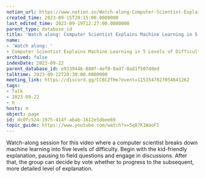 ```yaml
---
notion_url: https://www.notion.so/Watch-along-Computer-Scientist-Explains-Machine-Learning-in-5-Levels-of-Difficulty-WIRED-dc0fc5241975414fabab1612e5dbee69
created_time: 2023-09-15T20:15:00.0000000
last_edited_time: 2023-09-19T12:27:00.0000000
parent_type: database_id
title: 'Watch along: Computer Scientist Explains Machine Learning in 5 Levels of Difficulty | WIRED'
name:
- 'Watch along: '
- Computer Scientist Explains Machine Learning in 5 Levels of Difficulty | WIRED
archived: false
indexDate: 2023-09-22
parent_database_id: e9339446-880f-4ef0-8ad7-8ad1f507dded
talktime: 2023-09-22T20:30:00.0000000
meeting_link: https://discord.gg/CC6CZfHe?event=1153547827054641262
tags:
- Talk
- 2023-09-22
- π
hosts: π
object: page
id: dc0fc524-1975-414f-abab-1612e5dbee69
topic_guide: https://www.youtube.com/watch?v=5q87K1WaoFI
---
```



Watch-along session for this video where a computer scientist breaks down machine learning into five levels of difficulty.
Begin with the kid-friendly explanation, pausing to field questions and engage in discussions. After that, the group can decide by vote whether to progress to the subsequent, more detailed level of explanation.

























